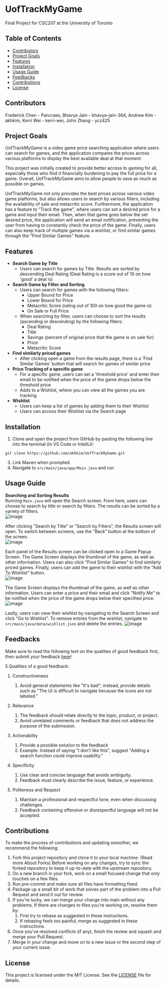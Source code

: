 # UofTrackMyGame
Final Project for CSC207 at the University of Toronto

## Table of Contents

- [Contributors](#contributors)
- [Project Goals](#project-goals)
- [Features](#features)
- [Installation](#installation)
- [Usage Guide](#usage-guide)
- [Feedbacks](#feedbacks)
- [Contributions](#contributions)
- [License](#license)


## Contributors
Frederick Chen - Pancraes, Bhavya Jain - bhavya-jain-364, Andrew Kim - akhkim, Kerri Wei - kerri-wei, John Zhang - ycz425


## Project Goals
UofTrackMyGame is a video game price searching application where users can search for games, and the application 
compares the prices across various platforms to display the best available deal at that moment.

This project was initially created to provide better access to gaming for all, especially those who find it financially
burdening to pay the full price for a game. Overall, UofTrackMyGame aims to allow people to 
save as much as possible on games. 

UofTrackMyGame not only provides the best prices across various video game platforms, but also allows users to search by
various filters, including the availability of sale and metacritic score. Furthermore, the application has a feature to 
"Track the game", where users can set a desired price for a game and input their email. Then, when that game goes below 
the set desired price, the application will send an email notification, preventing the user from having to constantly 
check the price of the game. Finally, users can also keep track of multiple games via a wishlist, or find similar games 
through the "Find Similar Games" feature.

## Features
- <b>Search Game by Title</b> 
  - Users can search for games by Title. Results are sorted by descending Deal Rating (Deal Rating is a score out of 10
  on how 'good' a deal is) 
- <b>Search Game by Filter and Sorting </b>
  - Users can search for games with the following filters:
    - Upper Bound for Price
    - Lower Bound for Price
    - Metacritic Score (rating out of 100 on how good the game is)
    - On Sale or Full Price
  - When searching by filter, users can choose to sort the results (ascending or descending) by the following filters:
    - Deal Rating 
    - Title 
    - Savings (percent of original price that the game is on sale for)
    - Price
    - Metacritic Score
- <b>Find similarly priced games</b>
  - After clicking open a game from the results page, there is a 'Find Similar Games' button that will search for 
    games of similar price 
- <b>Price Tracking of a specific game</b>
  - For a specific game, users can set a 'threshold price' and enter their email to be notified when the price of the 
    game drops below the threshold price
  - Adds to a Wishlist, where you can view all the games you are tracking
- <b>Wishlist</b>
  - Users can keep a list of games by adding them to their Wishlist
  - Users can access their Wishlist via the Search page

## Installation
1. Clone and open the project from GitHub by pasting the following line into the terminal (in VS Code or IntelliJ):
```text
git clone https://github.com/akhkim/UofTrackMyGame.git
```
3. Link Maven when prompted.
4. Navigate to ```src/main/java/app/Main.java``` and run

## Usage Guide
<b>Searching and Sorting Results</b>  
Running ```Main.java``` will open the Search screen. From here, users can choose to search by title or search by
filters. The results can be sorted by a variety of filters.  
![image](https://github.com/user-attachments/assets/e7fce931-a23d-41e8-8641-648f3b16f443)  

After clicking "Search by Title" or "Search by Filters", the Results screen will open. To switch between screens,
use the "Back" button at the bottom of the screen.  
![image](https://github.com/user-attachments/assets/d0989797-14f5-4891-acfc-3adea27ca7ae)  

Each panel of the Results screen can be clicked open to a Game Popup Screen.  The Game Screen displays the
thumbnail of the game, as well as other information. Users can also click "Find Similar Games" to find similarly
priced games. Finally, users can add the game to their wishlist with the "Add To Wishlist" button.  
![image](https://github.com/user-attachments/assets/b0db4559-a46c-49f0-9b4e-119ddfe84b37)  

The Game Screen displays the thumbnail of the game, as well as other information. Users can enter a price and their
email and click "Notify Me" to be notified when the price of the game drops below their specified price.
![image](https://github.com/user-attachments/assets/63c362eb-81da-4d94-b45d-4550c39da3ff)  

Lastly, users can view their wishlist by navigating to the Search Screen and click "Go to Wishlist". To remove
entries from the wishlist, navigate to ```src/main/java/data/wishlist.json``` and delete the entries. 
![image](https://github.com/user-attachments/assets/b90a0559-e74d-4368-8f86-ee6979e0a415)  


## Feedbacks
Make sure to read the following text on the qualities of good feedback first, then submit your feedback [here](https://forms.gle/hCCgtfJsUAzHo5sq5)!

5 Qualities of a good feedback:

1. Constructiveness
    1. Avoid general statements like "It's bad"; instead, provide details such as "The UI is difficult to navigate because the icons are not labeled."

2. Relevance
    1. The feedback should relate directly to the topic, product, or project.
    2. Avoid unrelated comments or feedback that does not address the purpose of the submission.

3. Actionability
    1. Provide a possible solution to the feedback
    2. Example: Instead of saying "I don’t like this", suggest "Adding a search function could improve usability."

4. Specificity
    1. Use clear and concise language that avoids ambiguity.
    2. Feedback must clearly describe the issue, feature, or experience.

5. Politeness and Respect
    1. Maintain a professional and respectful tone, even when discussing challenges.
    2. Feedback containing offensive or disrespectful language will not be accepted.

## Contributions
To make the process of contributions and updating smoother, we recommend the following:

1. Fork this project repository and clone it to your local machine. (Read more About Forks)
Before working on any changes, try to sync the forked repository to keep it up-to-date with the upstream repository.
2. On a new branch in your fork, work on a small focused change that only touches on a few files.
3. Run pre-commit and make sure all files have formatting fixed.
4. Package up a small bit of work that solves part of the problem into a Pull Request and send it out for review.
5. If you're lucky, we can merge your change into main without any problems. If there are changes to files you're working on, resolve them by:
    1. First try to rebase as suggested in these instructions.
    2. If rebasing feels too painful, merge as suggested in these instructions.
8. Once you've resolved conflicts (if any), finish the review and squash and merge your Pull Request.
9. Merge in your change and move on to a new issue or the second step of your current issue.

## License
This project is licensed under the MIT License. See the [LICENSE](./LICENSE) file for details.
